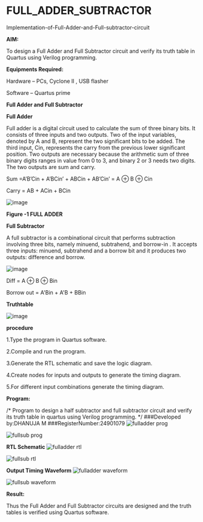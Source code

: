 # FULL_ADDER_SUBTRACTOR

Implementation-of-Full-Adder-and-Full-subtractor-circuit

**AIM:**

To design a Full Adder and Full Subtractor circuit and verify its truth table in Quartus using Verilog programming.

**Equipments Required:**

Hardware – PCs, Cyclone II , USB flasher

Software – Quartus prime

**Full Adder and Full Subtractor**

**Full Adder**

Full adder is a digital circuit used to calculate the sum of three binary bits. It consists of three inputs and two outputs. Two of the input variables, denoted by A and B, represent the two significant bits to be added. The third input, Cin, represents the carry from the previous lower significant position. Two outputs are necessary because the arithmetic sum of three binary digits ranges in value from 0 to 3, and binary 2 or 3 needs two digits. The two outputs are sum and carry.

Sum =A’B’Cin + A’BCin’ + ABCin + AB’Cin’ = A ⊕ B ⊕ Cin 

Carry = AB + ACin + BCin

![image](https://github.com/naavaneetha/FULL_ADDER_SUBTRACTOR/assets/154305477/0f30ba51-5ffb-4198-845f-18e054f675e7)

**Figure -1 FULL ADDER**

**Full Subtractor**

A full subtractor is a combinational circuit that performs subtraction involving three bits, namely minuend, subtrahend, and borrow-in . It accepts three inputs: minuend, subtrahend and a borrow bit and it produces two outputs: difference and borrow.

![image](https://github.com/naavaneetha/FULL_ADDER_SUBTRACTOR/assets/154305477/02b24f51-ab51-4304-9ad6-7b81ffc1ead5)

Diff = A ⊕ B ⊕ Bin 

Borrow out = A'Bin + A'B + BBin

**Truthtable**

![image](https://github.com/user-attachments/assets/8f59e91d-a7f0-4e2c-bdc1-69e4d35c7c07)


**procedure**

1.Type the program in Quartus software.

2.Compile and run the program.

3.Generate the RTL schematic and save the logic diagram.

4.Create nodes for inputs and outputs to generate the timing diagram.

5.For different input combinations generate the timing diagram.

**Program:**

/* Program to design a half subtractor and full subtractor circuit and verify its truth table in quartus using Verilog programming. */
###Developed by:DHANUJA M  ###RegisterNumber:24901079
![fulladder prog](https://github.com/user-attachments/assets/50959c07-1a16-4b23-87af-c85188d73fe3)

![fullsub prog](https://github.com/user-attachments/assets/b9421de3-0ac6-478a-b1d8-255ac1c7b644)



**RTL Schematic**
![fulladder rtl](https://github.com/user-attachments/assets/3b19b5b3-adaf-41f0-84e1-ec825065a161)

![fullsub rtl](https://github.com/user-attachments/assets/9cb49a23-e5ee-4db9-b8ee-d463d463e18d)

**Output Timing Waveform**
![fulladder waveform](https://github.com/user-attachments/assets/dba39828-7f99-4168-becf-c85ec48d1c70)

![fullsub waveform](https://github.com/user-attachments/assets/f7e0e24d-1f2c-46ea-a93c-d3ca741996cc)

**Result:**

Thus the Full Adder and Full Subtractor circuits are designed and the truth tables is verified using Quartus software.



